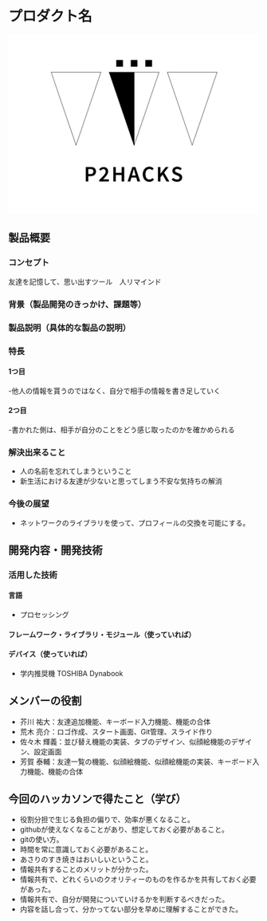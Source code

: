 ﻿# プロダクト名
![ロゴ](P2HACKS.png)

## 製品概要
### コンセプト
友達を記憶して、思い出すツール　人リマインド

### 背景（製品開発のきっかけ、課題等）


### 製品説明（具体的な製品の説明）

### 特長

#### 1つ目 

-他人の情報を貰うのではなく、自分で相手の情報を書き足していく

#### 2つ目

-書かれた側は、相手が自分のことをどう感じ取ったのかを確かめられる


### 解決出来ること
- 人の名前を忘れてしまうということ
- 新生活における友達が少ないと思ってしまう不安な気持ちの解消



### 今後の展望
- ネットワークのライブラリを使って、プロフィールの交換を可能にする。



## 開発内容・開発技術
### 活用した技術
#### 言語
- プロセッシング

#### フレームワーク・ライブラリ・モジュール（使っていれば）
 

#### デバイス（使っていれば）
- 学内推奨機 TOSHIBA Dynabook　

## メンバーの役割
- 芥川 祐大：友達追加機能、キーボード入力機能、機能の合体
- 荒木 亮介：ロゴ作成、スタート画面、Git管理、スライド作り
- 佐々木 輝義：並び替え機能の実装、タブのデザイン、似顔絵機能のデザイン、設定画面
- 芳賀 泰輔：友達一覧の機能、似顔絵機能、似顔絵機能の実装、キーボード入力機能、機能の合体

## 今回のハッカソンで得たこと（学び）
- 役割分担で生じる負担の偏りで、効率が悪くなること。
- githubが使えなくなることがあり、想定しておく必要があること。
- gitの使い方。
- 時間を常に意識しておく必要があること。
- あさりのすき焼きはおいしいということ。
- 情報共有することのメリットが分かった。
- 情報共有で、どれくらいのクオリティーのものを作るかを共有しておく必要があった。
- 情報共有で、自分が開発についていけるかを判断するべきだった。
- 内容を話し合って、分かってない部分を早めに理解することができた。